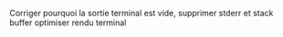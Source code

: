 Corriger pourquoi la sortie terminal est vide, supprimer stderr et stack buffer
optimiser rendu terminal
